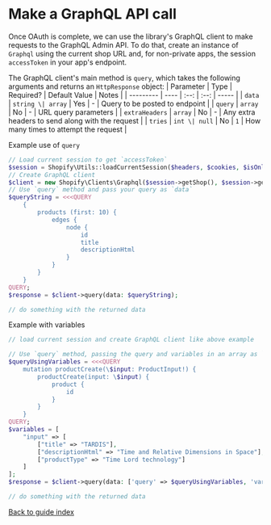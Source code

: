 # Make a GraphQL API call

Once OAuth is complete, we can use the library's GraphQL client to make requests to the GraphQL Admin API. To do that, create an instance of `Graphql` using the current shop URL and, for non-private apps, the session `accessToken` in your app's endpoint.

The GraphQL client's main method is `query`, which takes the following arguments and returns an `HttpResponse` object:
| Parameter | Type | Required? | Default Value | Notes |
| --------- | ---- | :--: | :--: | ----- |
| `data` | `string \| array` | Yes | - | Query to be posted to endpoint |
| `query` | `array` | No | - | URL query parameters |
| `extraHeaders` | `array` | No | - | Any extra headers to send along with the request |
| `tries` | `int \| null` | No | `1` | How many times to attempt the request |

Example use of `query`

```php
// Load current session to get `accessToken`
$session = Shopify\Utils::loadCurrentSession($headers, $cookies, $isOnline);
// Create GraphQL client
$client = new Shopify\Clients\Graphql($session->getShop(), $session->getAccessToken());
// Use `query` method and pass your query as `data`
$queryString = <<<QUERY
    {
        products (first: 10) {
            edges {
                node {
                    id
                    title
                    descriptionHtml
                }
            }
        }
    }
QUERY;
$response = $client->query(data: $queryString);

// do something with the returned data
```

Example with variables

```php
// load current session and create GraphQL client like above example

// Use `query` method, passing the query and variables in an array as `data`
$queryUsingVariables = <<<QUERY
    mutation productCreate(\$input: ProductInput!) {
        productCreate(input: \$input) {
            product {
                id
            }
        }
    }
QUERY;
$variables = [
    "input" => [
        ["title" => "TARDIS"],
        ["descriptionHtml" => "Time and Relative Dimensions in Space"],
        ["productType" => "Time Lord technology"]
    ]
];
$response = $client->query(data: ['query' => $queryUsingVariables, 'variables' => $variables]);

// do something with the returned data
```

[Back to guide index](../README.md)
